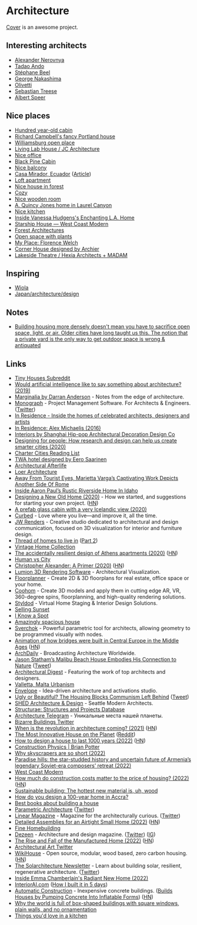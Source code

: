 # Architecture

[Cover](https://buildcover.com/) is an awesome project.

## Interesting architects

- [Alexander Nerovnya](https://www.instagram.com/alex_nerovnya/)
- [Tadao Ando](https://en.wikipedia.org/wiki/Tadao_Ando)
- [Stéphane Beel](http://www.stephanebeel.com/index.html)
- [George Nakashima](https://nakashimawoodworkers.com/)
- [Olivetti](https://twitter.com/danrubin/status/1365899422698270721)
- [Sebastian Treese](https://twitter.com/SCP_Hughes/status/1383028013156200448)
- [Albert Speer](https://nl.wikipedia.org/wiki/Albert_Speer)

## Nice places

- [Hundred year-old cabin](https://twitter.com/linear_magazine/status/1588605562874306560)
- [Richard Campbell's fancy Portland house](https://twitter.com/yatirkaaren/status/1532424881358491650)
- [Williamsburg open place](https://twitter.com/madelinebilis/status/1327380099147165697)
- [Living Lab House / JC Architecture](https://www.archdaily.com/923076/living-lab-house-jc-architecture)
- [Nice office](https://twitter.com/alexhaobao/status/1388332873309061124)
- [Black Pine Cabin](https://www.shedbuilt.com/portfolio/black-pine-cabin/)
- [Nice balcony](https://twitter.com/aeduhm/status/1398740225954824196)
- [Casa Mirador, Ecuador](https://twitter.com/PottsJustin/status/1424418932618825738) ([Article](https://www.dezeen.com/2021/06/20/rama-estudio-casa-mirador-ecuador/))
- [Loft apartment](https://twitter.com/3dLooks/status/1431268673415749639)
- [Nice house in forest](https://twitter.com/nickcammarata/status/1437477973381292036)
- [Cozy](https://twitter.com/uchilka_nastya/status/1438252274111946767)
- [Nice wooden room](https://twitter.com/dimillian/status/1438159663925800965)
- [A. Quincy Jones home in Laurel Canyon](https://twitter.com/tylerwatamanuk/status/1445444405381320712)
- [Nice kitchen](https://twitter.com/kelseymwhelan/status/1447229740725661709)
- [Inside Vanessa Hudgens's Enchanting L.A. Home](https://www.youtube.com/watch?v=Axg27gwEqCE)
- [Starship House — West Coast Modern](https://www.westcoastmodern.ca/properties/starshiphouse)
- [Forest Architectures](https://twitter.com/jasonpatricksc/status/1495077120757809155)
- [Open space with plants](https://twitter.com/moothought/status/1523336575572086784)
- [My Place: Florence Welch](https://www.youtube.com/watch?v=WBPq9BcTIOs)
- [Corner House designed by Archier](https://twitter.com/ugmonk/status/1526208540674768898)
- [Lakeside Theatre / Hexia Architects + MADAM](https://www.archdaily.com/988443/lakeside-theatre-hexia-architects-plus-madam)

## Inspiring

- [Wiola](https://www.instagram.com/rapsodia_w/)
- [Japan/architecture/design](https://instagram.com/tomosasara)

## Notes

- [Building housing more densely doesn't mean you have to sacrifice open space, light, or air. Older cities have long taught us this. The notion that a private yard is the only way to get outdoor space is wrong & antiquated](https://twitter.com/Cobylefko/status/1514798732490915846)

## Links

- [Tiny Houses Subreddit](https://www.reddit.com/r/tinyhouses)
- [Would artificial intelligence like to say something about architecture? (2019)](https://archinect.com/news/article/150133371/would-artificial-intelligence-like-to-say-something-about-architecture)
- [Marginalia by Darran Anderson](https://www.patreon.com/oniropolis) - Notes from the edge of architecture.
- [Monograph](https://monograph.io/) - Project Management Software. For Architects & Engineers. ([Twitter](https://twitter.com/MonographHQ))
- [In Residence - Inside the homes of celebrated architects, designers and artists](https://www.youtube.com/playlist?list=PLuu-TPQ2CJp3DofoAWABBgTHoMvcADp7x)
- [In Residence: Alex Michaelis (2016)](https://www.youtube.com/watch?v=ziZ_tTvtk1k)
- [Interiors by Shanghai Hip-pop Architectural Decoration Design Co](http://www.hippop-sh.cn/)
- [Designing for people: How research and design can help us create smarter cities (2020)](https://marisamorby.com/designing-cities-for-people)
- [Charter Cities Reading List](https://www.chartercitiesinstitute.org/reading)
- [TWA hotel designed by Eero Saarinen](https://twitter.com/karrisaarinen/status/1216773664823300097)
- [Architectural Afterlife](https://architecturalafterlife.com/)
- [Loer Architecture](https://loerarchitecten.com/)
- [Away From Tourist Eyes, Marietta Varga’s Captivating Work Depicts Another Side Of Rome](https://www.ignant.com/2020/02/20/away-from-tourist-eyes-marietta-vargas-captivating-work-depicts-another-side-of-rome/)
- [Inside Aaron Paul’s Rustic Riverside Home In Idaho](https://www.youtube.com/watch?v=D-qQneOnJl0)
- [Designing a New Old Home (2020)](https://medium.com/@simon.sarris/designing-a-new-old-home-part-1-cf298b58ed41) - How we started, and suggestions for starting your own project. ([HN](https://news.ycombinator.com/item?id=23881363))
- [A prefab glass cabin with a very Icelandic view (2020)](https://www.curbed.com/2020/5/12/21255300/glass-cabins-iceland-retreat-ood-house)
- [Curbed](https://www.curbed.com/) - Love where you live—and improve it, all the time.
- [JW Renders](https://www.jwrenders.com/about) - Creative studio dedicated to architectural and design communication, focused on 3D visualization for interior and furniture design.
- [Thread of homes to live in](https://twitter.com/marty/status/1217874823898116096) ([Part 2](https://twitter.com/gonsanchezs/status/1265091312946118656))
- [Vintage Home Collection](https://vintagehomecollection.tumblr.com/)
- [The accidentally resilient design of Athens apartments (2020)](https://www.bloomberg.com/news/features/2020-07-15/the-design-history-of-athens-iconic-apartments) ([HN](https://news.ycombinator.com/item?id=23843813))
- [Human vs City](https://www.behance.net/gallery/80246913/HUMAN-vs-CITY-CHONGQING)
- [Christopher Alexander: A Primer (2020)](https://www.youtube.com/watch?v=XLsTZXT0FlM) ([HN](https://news.ycombinator.com/item?id=24033936))
- [Lumion 3D Rendering Software](https://lumion.com/) - Architectural Visualization.
- [Floorplanner](https://floorplanner.com/) - Create 2D & 3D floorplans for real estate, office space or your home.
- [Coohom](https://www.coohom.com/) - Create 3D models and apply them in cutting edge AR, VR, 360-degree spins, floorplanning, and high-quality rendering solutions.
- [Styldod](https://www.styldod.com/) - Virtual Home Staging & Interior Design Solutions.
- [Selling Sunset](https://iknowaspot.substack.com/p/-selling-sunset)
- [I Know a Spot](https://iknowaspot.substack.com/)
- [Amazingly spacious house](https://twitter.com/ariel_n/status/1261038889466130433)
- [Sverchok](https://github.com/nortikin/sverchok) - Powerful parametric tool for architects, allowing geometry to be programmed visually with nodes.
- [Animation of how bridges were built in Central Europe in the Middle Ages](https://www.youtube.com/watch?v=nJgD6gyi0Wk) ([HN](https://news.ycombinator.com/item?id=24798302))
- [ArchDaily](https://www.archdaily.com/) - Broadcasting Architecture Worldwide.
- [Jason Statham’s Malibu Beach House Embodies His Connection to Nature](https://www.architecturaldigest.com/story/jason-statham-malibu-house) ([Tweet](https://twitter.com/chexee/status/1366407294829748226))
- [Architectural Digest](https://www.architecturaldigest.com/) - Featuring the work of top architects and designers.
- [Valletta, Malta Urbanism](https://twitter.com/SCP_Hughes/status/1370413685798277134)
- [Envelope](https://envelopead.com/) - Idea-driven architecture and activations studio.
- [Ugly or Beautiful? The Housing Blocks Communism Left Behind](https://www.wired.com/story/communist-housing-blocks-gallery/) ([Tweet](https://twitter.com/WIRED/status/1378918910112727042))
- [SHED Architecture & Design](https://www.shedbuilt.com/) - Seattle Modern Architects.
- [Structurae: Structures and Projects Database](https://structurae.net/en/structures/)
- [Architecture Telegram](https://t.me/Architecture2021) - Уникальные места нашей планеты.
- [Bizarre Buildings Twitter](https://twitter.com/BizarreBuiIding)
- [When is the revolution in architecture coming? (2021)](https://www.currentaffairs.org/2021/04/when-is-the-revolution-in-architecture-coming) ([HN](https://news.ycombinator.com/item?id=29155987))
- [The Most Innovative House on the Planet](https://www.youtube.com/watch?v=LVNZbl8in_Q) ([Reddit](https://www.reddit.com/r/Automate/comments/rdbuea/its_finally_complete/))
- [How to design a house to last 1000 years (2022)](https://constructionphysics.substack.com/p/how-to-design-a-house-to-last-for) ([HN](https://news.ycombinator.com/item?id=29810334))
- [Construction Physics | Brian Potter](https://constructionphysics.substack.com/)
- [Why skyscrapers are so short (2022)](https://www.worksinprogress.co/issue/why-skyscrapers-are-so-short/)
- [Paradise hills: the star-studded history and uncertain future of Armenia’s legendary Soviet-era composers’ retreat (2022)](https://www.calvertjournal.com/features/show/13570/dilijan-soviet-armenia-composers-resort-dmitry-shostakovich-benjamin-britten-aram-khachaturyan)
- [West Coast Modern](https://www.westcoastmodern.ca/)
- [How much do construction costs matter to the price of housing? (2022)](https://constructionphysics.substack.com/p/how-much-do-construction-costs-matter?r=2ss8p) ([HN](https://news.ycombinator.com/item?id=30364098))
- [Sustainable building: The hottest new material is, uh, wood](https://www.vox.com/energy-and-environment/2020/1/15/21058051/climate-change-building-materials-mass-timber-cross-laminated-clt)
- [How do you design a 100-year home in Accra?](https://twitter.com/equartey/status/1484959390084042759)
- [Best books about building a house](https://twitter.com/ehn/status/1506494510528102401)
- [Parametric Architecture](https://parametric-architecture.com/link-in-bio/) ([Twitter](https://twitter.com/parametricarch))
- [Linear Magazine](https://linear-magazine.com/) - Magazine for the architecturally curious. ([Twitter](https://twitter.com/linear_magazine))
- [Detailed Assemblies for an Airtight Small Home (2022)](https://www.finehomebuilding.com/2022/04/19/detailed-assemblies-for-an-airtight-small-home) ([HN](https://news.ycombinator.com/item?id=31091851))
- [Fine Homebuilding](https://www.finehomebuilding.com/)
- [Dezeen](https://www.dezeen.com/) - Architecture and design magazine. ([Twitter](https://twitter.com/dezeen)) ([IG](https://www.instagram.com/dezeen/))
- [The Rise and Fall of the Manufactured Home (2022)](https://constructionphysics.substack.com/p/the-rise-and-fall-of-the-mobile-home) ([HN](https://news.ycombinator.com/item?id=32119828))
- [Architectural Art Twitter](https://twitter.com/4AAAAart)
- [WikiHouse](https://www.wikihouse.cc/) - Open source, modular, wood based, zero carbon housing. ([HN](https://news.ycombinator.com/item?id=32748592))
- [The Solarchitecture Newsletter](https://solarchitect.substack.com/) - Learn about building solar, resilient, regenerative architecture. ([Twitter](https://twitter.com/Solarchitects))
- [Inside Emma Chamberlain's Radiant New Home (2022)](https://www.youtube.com/watch?v=PqpCeiYycVM)
- [InteriorAI.com](https://interiorai.com/) ([How I built it in 5 days](https://twitter.com/levelsio/status/1577086792695975936))
- [Automatic Construction](https://automatic-construction.com/) - Inexpensive concrete buildings. ([Builds Houses by Pumping Concrete Into Inflatable Forms](https://singularityhub.com/2022/10/06/this-startup-builds-houses-by-pumping-concrete-into-inflatable-forms/)) ([HN](https://news.ycombinator.com/item?id=33117180))
- [Why the world is full of box-shaped buildings with square windows, plain walls, and no ornamentation](https://twitter.com/culturaltutor/status/1584935464590790656)
- [Things you'd love in a kitchen](https://twitter.com/jlongster/status/1586805696523370496)
